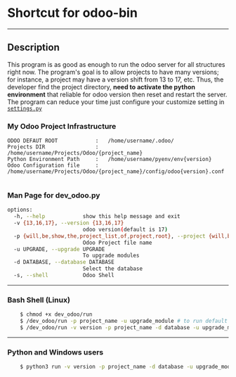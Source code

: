 # Shortcut for odoo-bin
***
## Description

This program is as good as enough to run the odoo server for all structures right now. The program's goal is to allow projects to have many versions; for instance, a project may have a version shift from 13 to 17, etc. Thus, the developer find the project directory, __need to activate the python environment__ that reliable for odoo version then reset and restart the server. The program can reduce your time just configure your customize setting in [```settings.py```](https://github.com/Htetmyat-GCA/dev_odoo/blob/master/settings.py)


### My Odoo Project Infrastructure
```
ODOO DEFAUT ROOT            :   /home/username/.odoo/
Projects DIR                :   /home/username/Projects/Odoo/{project_name}
Python Environment Path     :   /home/username/pyenv/env{version}
Odoo Configuration file     :   /home/username/Projects/Odoo/{project_name}/config/odoo{version}.conf


```

### Man Page for dev_odoo.py
```bash
options:
  -h, --help            show this help message and exit
  -v {13,16,17}, --version {13,16,17}
                        odoo version(default is 17)
  -p {will,be,show,the,project_list,of,project,root}, --project {will,be,show,the,project_list,of,project,root}
                        Odoo Project file name
  -u UPGRADE, --upgrade UPGRADE
                        To upgrade modules
  -d DATABASE, --database DATABASE
                        Select the database
  -s, --shell           Odoo Shell

```
***

### Bash Shell (Linux)
```bash
    $ chmod +x dev_odoo/run
    $ /dev_odoo/run -p project_name -u upgrade_module # to run default odoo version
    $ /dev_odoo/run -v version -p project_name -d database -u upgrade_module -s # odoo shell
```
***
### Python and Windows users
```bash
    $ python3 run -v version -p project_name -d database -u upgrade_module -s 
```
